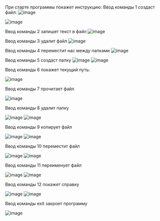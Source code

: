 При старте программы покажет инструкцию:
Ввод команды 1 создаст файл:
![image](https://user-images.githubusercontent.com/51966929/138681131-87e32c7d-03c2-4422-9f6b-fc53fd57635f.png)

 
 ![image](https://user-images.githubusercontent.com/51966929/138681116-e7c440a4-96b8-4cc7-8eee-3cac1611cb49.png)

Ввод команды 2 запишет текст в файл
![image](https://user-images.githubusercontent.com/51966929/138681149-3da7e20c-1ff5-498d-b6f8-cc21c8ab5d15.png)

 
Ввод команды 3 удалит файл
 ![image](https://user-images.githubusercontent.com/51966929/138681162-9a6c57f0-a156-4f40-aadf-d11b42b80993.png)

 
Ввод команды 4 переместит нас между папками
 ![image](https://user-images.githubusercontent.com/51966929/138681168-41473096-57ba-4100-a4d1-e3a385a56916.png)

Ввод команды 5 создаст папку
 ![image](https://user-images.githubusercontent.com/51966929/138681222-447f08a6-8540-497e-a0e6-a8148f2dd7b1.png)
![image](https://user-images.githubusercontent.com/51966929/138681233-ef0fdeee-9282-4b0a-ba28-5525b4899cfb.png)

 
Ввод команды 6 покажет текущий путь:

 ![image](https://user-images.githubusercontent.com/51966929/138681250-84af4164-8b8c-45a7-8479-757570d8f468.png)

Ввод команды 7 прочитает файл

 ![image](https://user-images.githubusercontent.com/51966929/138681257-d4269de1-60bf-44c4-b9aa-7ed263466758.png)

Ввод команды 8 удалит папку

 ![image](https://user-images.githubusercontent.com/51966929/138681267-3aaaf6c9-7d23-46e7-ae63-460118222874.png)
![image](https://user-images.githubusercontent.com/51966929/138681275-8fa7ef7a-463b-4d10-b395-5d9dc4d41a0a.png)

 
Ввод команды 9 копирует файл
 
 ![image](https://user-images.githubusercontent.com/51966929/138681292-cd337d6d-e579-45ad-a66f-bf0a0e2ed564.png)
![image](https://user-images.githubusercontent.com/51966929/138681305-5ed70cb8-0222-4914-bafe-325590f64e54.png)

Ввод команды 10 переместит файл

 ![image](https://user-images.githubusercontent.com/51966929/138681315-74a5816f-208e-487b-9837-2bb4bb63f5c5.png)
![image](https://user-images.githubusercontent.com/51966929/138681324-33ef1291-c417-4112-89a4-98ecca61203b.png)

 
Ввод команды 11 переименует файл

 ![image](https://user-images.githubusercontent.com/51966929/138681337-802f4dbd-079b-4a27-96c7-403477fa307f.png)
![image](https://user-images.githubusercontent.com/51966929/138681342-a90bc0f9-4177-4305-a018-2339f8a53893.png)

 
Ввод команды 12 покажет справку
 
 ![image](https://user-images.githubusercontent.com/51966929/138681349-8019ce97-149b-40d4-aa45-29387b047a98.png)
![image](https://user-images.githubusercontent.com/51966929/138681357-d3ccafab-ab59-4006-9db4-5f5cbc188388.png)

Ввод команды exit закроет программу
 
![image](https://user-images.githubusercontent.com/51966929/138681421-864bbffc-0d17-4f65-b9a7-c76d932ae084.png)
